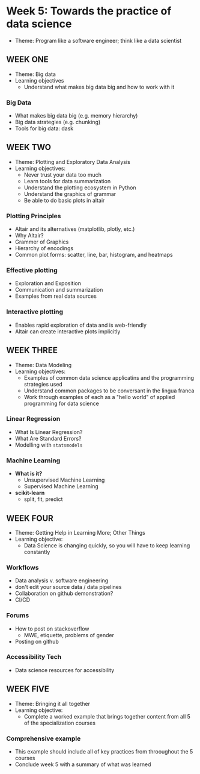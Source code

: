 # Week 5: Towards the practice of data science
- Theme: Program like a software engineer; think like a data scientist

## WEEK ONE 

- Theme: Big data
- Learning objectives
  - Understand what makes big data big and how to work with it

### Big Data

- What makes big data big (e.g. memory hierarchy)
- Big data strategies (e.g. chunking)
- Tools for big data: dask

## WEEK TWO

- Theme: Plotting and Exploratory Data Analysis
- Learning objectives: 
  - Never trust your data too much
  - Learn tools for data summarization
  - Understand the plotting ecosystem in Python
  - Understand the graphics of grammar
  - Be able to do basic plots in altair

### Plotting Principles

- Altair and its alternatives (matplotlib, plotly, etc.)
- Why Altair?
- Grammer of Graphics
- Hierarchy of encodings
- Common plot forms: scatter, line, bar, histogram, and heatmaps

### Effective plotting 

- Exploration and Exposition
- Communication and summarization
- Examples from real data sources

### Interactive plotting
- Enables rapid exploration of data and is web-friendly
- Altair can create interactive plots implicitly

## WEEK THREE

- Theme: Data Modeling
- Learning objectives: 
  - Examples of common data science applicatins and the programming strategies used
  - Understand common packages to be conversant in the lingua franca
  - Work through examples of each as a "hello world" of applied programming for data science

### Linear Regression

- What Is Linear Regression?
- What Are Standard Errors?
- Modelling with `statsmodels`

### Machine Learning

- **What is it?**
  - Unsupervised Machine Learning
  - Supervised Machine Learning
- **scikit-learn**
  - split, fit, predict

## WEEK FOUR

- Theme: Getting Help in Learning More; Other Things
- Learning objective: 
  - Data Science is changing quickly, so you will have to keep learning constantly

### Workflows

- Data analysis v. software engineering
- don't edit your source data / data pipelines
- Collaboration on github demonstration?
- CI/CD

### Forums 

- How to post on stackoverflow
  - MWE, etiquette, problems of gender
- Posting on github

### Accessibility Tech

- Data science resources for accessibility

## WEEK FIVE

- Theme: Bringing it all together
- Learning objective:
  - Complete a worked example that brings together content from all 5 of the specialization courses

### Comprehensive example
- This example should include all of key practices from throoughout the 5 courses
- Conclude week 5 with a summary of what was learned
